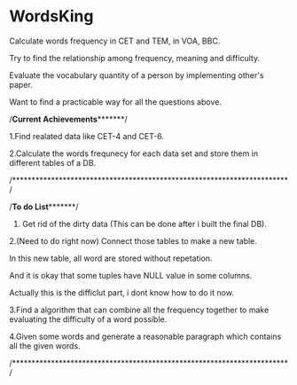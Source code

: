# WordsKing
Calculate words frequency in CET and TEM, in VOA, BBC. 


Try to find the relationship among frequency, meaning and difficulty.


Evaluate the vocabulary quantity of a person by implementing other's paper.


Want to find a practicable way for all the questions above.


/**********************Current Achievements*****************************/


1.Find realated data like CET-4 and CET-6.


2.Calculate the words frequnecy for each data set and store them in different tables of a DB.



/***********************************************************************/





/**********************To do List*****************************/

1. Get rid of the dirty data (This can be done after i built the final DB).



2.(Need to do right now) Connect those tables to make a new table.

   In this new table, all word are stored without repetation.
   
   And it is okay that some tuples have NULL value in some columns.
   
   Actually this is the difficlut part, i dont know how to do it now.



3.Find a algorithm that can combine all the frequency together to make evaluating the difficulty of a word possible.



4.Given some words and generate a reasonable paragraph which contains all the given words.



/***********************************************************************/
